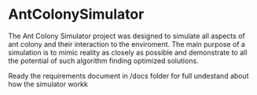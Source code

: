 # AntColonySimulator
The Ant Colony Simulator project was designed to simulate all aspects of ant colony and their interaction to the enviroment. The main purpose of a simulation is to mimic reality as closely as possible and demonstrate to all the potential of such algorithm finding optimized solutions.

Ready the requirements document in /docs folder for full undestand about how the simulator workk
